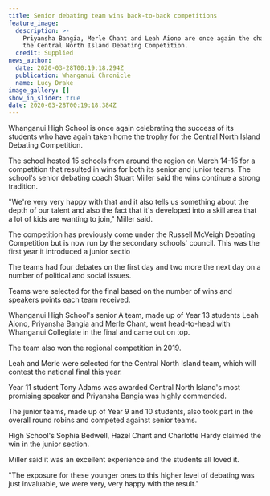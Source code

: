 ```yaml
---
title: Senior debating team wins back-to-back competitions
feature_image:
  description: >-
    Priyansha Bangia, Merle Chant and Leah Aiono are once again the champions of
    the Central North Island Debating Competition.
  credit: Supplied
news_author:
  date: 2020-03-28T00:19:18.294Z
  publication: Whanganui Chronicle
  name: Lucy Drake
image_gallery: []
show_in_slider: true
date: 2020-03-28T00:19:18.384Z
---
```

Whanganui High School is once again celebrating the success of its students who have again taken home the trophy for the Central North Island Debating Competition.

The school hosted 15 schools from around the region on March 14-15 for a competition that resulted in wins for both its senior and junior teams.
The school's senior debating coach Stuart Miller said the wins continue a strong tradition.

"We're very very happy with that and it also tells us something about the depth of our talent and also the fact that it's developed into a skill area that a lot of kids are wanting to join," Miller said.

The competition has previously come under the Russell McVeigh Debating Competition but is now run by the secondary schools' council. This was the first year it introduced a junior sectio

The teams had four debates on the first day and two more the next day on a number of political and social issues.

Teams were selected for the final based on the number of wins and speakers points each team received.

Whanganui High School's senior A team, made up of Year 13 students Leah Aiono, Priyansha Bangia and Merle Chant, went head-to-head with Whanganui Collegiate in the final and came out on top.

The team also won the regional competition in 2019.

Leah and Merle were selected for the Central North Island team, which will contest the national final this year.

Year 11 student Tony Adams was awarded Central North Island's most promising speaker and Priyansha Bangia was highly commended.

The junior teams, made up of Year 9 and 10 students, also took part in the overall round robins and competed against senior teams.

High School's Sophia Bedwell, Hazel Chant and Charlotte Hardy claimed the win in the junior section.

Miller said it was an excellent experience and the students all loved it.

"The exposure for these younger ones to this higher level of debating was just invaluable, we were very, very happy with the result."
